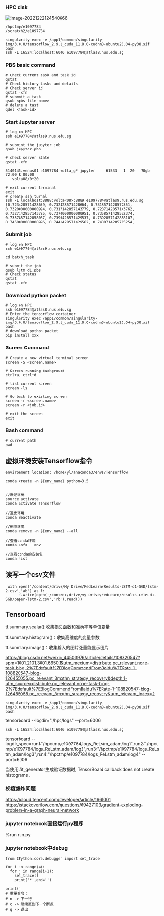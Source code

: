 

### HPC disk

![image-20221222124540666](/home/yl/.config/Typora/typora-user-images/image-20221222124540666.png)

```shell
/hpctmp/e1097784
/scratch2/e1097784
```

```
singularity exec -e /app1/common/singularity-img/3.0.0/tensorflow_2.9.1_cuda_11.8.0-cudnn8-ubuntu20.04-py38.sif bash
ssh -L 16524:localhost:6006 e1097784@atlas8.nus.edu.sg
```



### PBS basic command

```shell
# Check current task and task id
qstat
# Check history tasks and details
# Check server id
qstat -xfn
# submmit a task
qsub <pbs-file-name>
# delete a tast
qdel <task-id>

```



### Start Jupyter server

```shell
# log on HPC
ssh e1097784@atlas9.nus.edu.sg

# submint the jupyter job
qsub jupyter.pbs

# check server state
qstat -xfn

5140145.venus01 e1097784 volta_g* jupyter     61533   1  20   70gb 72:00 R 00:00
   volta08/0*20

# exit current terminal
exit
# create ssh turnal
ssh -L localhost:8888:volta<08>:8889 e1097784@atlas9.nus.edu.sg
[0.723428571428659, 0.732428571428664, 0.7318571428572351, 0.7320000000000924, 0.7317142857143779, 0.7287142857143762, 0.7327142857143785, 0.7370000000000951, 0.7358571428572374, 0.7357857142858087, 0.7396428571429537, 0.7392857142858107, 0.7450000000000996, 0.7441428571429562, 0.7400714285715254,
```



### Submit job

```shell
# log on HPC
ssh e1097784@atlas9.nus.edu.sg

cd batch_task

# submit the job
qsub lstm_d1.pbs
# Check status
qstat
qstat -xfn
```



### Download python packet

```shell
# log on HPC
ssh e1097784@atlas8.nus.edu.sg
# Enter the tensorflow container
singularity exec /app1/common/singularity-img/3.0.0/tensorflow_2.9.1_cuda_11.8.0-cudnn8-ubuntu20.04-py38.sif bash
# download python packet
pip install xxx

```



### Screen Command

```shell
# Create a new virtual terminal screen
screen -S <screen.name>

# Screen running background
ctrl+a, ctrl+d

# list current screen
screen -ls

# Go back to existing screen
screen -r <screen.name>
screen -r <job.id>

# exit the screen
exit
```



### Bash command

```shell
# current path
pwd

```

## 虚拟环境安装Tensorflow指令

```
environment location: /home/yl/anaconda3/envs/Tensorflow

conda create -n ${env_name} python=3.5


//激活环境
source activate 
conda activate Tensorflow
 
//退出环境
conda deactivate
 
//删除环境
conda remove -n ${env_name} --all
 
//查看conda环境
conda info --env
 
//查看conda的安装包
conda list

```

## 读写一个csv文件

```
 with open('/content/drive/My Drive/FedLearn/Results-LSTM-d1-SGD/lstm-2.csv','ab') as f:
      f.write(open('/content/drive/My Drive/FedLearn/Results-LSTM-d1-SGD/paper-lstm-2.csv','rb').read())
```

## Tensorboard

tf.summary.scalar():收集损失函数和准确率等单值变量

tf.summary.histogram()：收集高维度的变量参数

tf.summary.image()：收集输入的图片张量能显示图片

https://blog.csdn.net/weixin_44503976/article/details/108820547?spm=1001.2101.3001.6650.1&utm_medium=distribute.pc_relevant.none-task-blog-2%7Edefault%7EBlogCommendFromBaidu%7ERate-1-108820547-blog-126455055.pc_relevant_3mothn_strategy_recovery&depth_1-utm_source=distribute.pc_relevant.none-task-blog-2%7Edefault%7EBlogCommendFromBaidu%7ERate-1-108820547-blog-126455055.pc_relevant_3mothn_strategy_recovery&utm_relevant_index=2

`singularity exec -e /app1/common/singularity-img/3.0.0/tensorflow_2.9.1_cuda_11.8.0-cudnn8-ubuntu20.04-py38.sif bash`

tensorboard --logdir="./hpc/logs" --port=6006

`ssh -L 16524:localhost:6006 e1097784@atlas8.nus.edu.sg`

tensorboard --logdir_spec=run1:"/hpctmp/e1097784/logs_ReLstm_adam/log1",run2:"./hpctmp/e1097784/logs_ReLstm_adam/log2",run3:"/hpctmp/e1097784/logs_ReLstm_adam/log3",run4:"/hpctmp/e1097784/logs_ReLstm_adam/log4" --port=6006



当使用.fit_generator生成验证数据时, TensorBoard callback does not create histograms .


### 梯度爆炸问题

https://cloud.tencent.com/developer/article/1661001
https://stackoverflow.com/questions/69427103/gradient-exploding-problem-in-a-graph-neural-network

### jupyter notebook直接运行py程序
%run run.py
### jupyter notebook中debug

```shell
from IPython.core.debugger import set_trace

for i in range(4):
  for j in range(i+1):
    set_trace()
    print('*',end='')
    
print()
# 重要命令：
# n -> 下一行
# c -> 继续直到下一个断点
# q -> 退出
```
